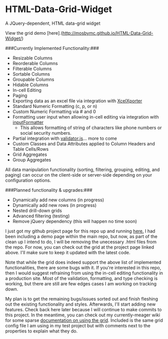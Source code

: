 # HTML-Data-Grid-Widget
A JQuery-dependent, HTML data-grid widget

View the grid demo [here].(http://mosbymc.github.io/HTML-Data-Grid-Widget/)

###Currently Implemented Functionality:###
- Resizable Columns
- Reorderable Columns
- Filterable Columns
- Sortable Columns
- Groupable Columns
- Hidable Columns
- In-cell Editing
- Paging
- Exporting data as an excel file via integration with [XcelXporter](https://github.com/mosbymc/XcelXporter)
- Standard Numeric Formatting (c, p, or n)
- Custom Numeric Formatting via # and 0
- Formatting user input when allowing in-cell editing via integration with [inputFormatter](https://github.com/mosbymc/inputformatter)
    - This allows formatting of string of characters like phone numbers or social security numbers.
- Partial integration with [validator.js](https://github.com/mosbymc/validator)... more to come
- Custom Classes and Data Attributes applied to Column Headers and Table Cells/Rows
- Grid Aggregates
- Group Aggregates

All data manipulation functionality (sorting, filtering, grouping, editing, and paging) can occur on the client-side or server-side depending on your configuration options.

###Planned functionality & upgrades:###
- Dynamically add new columns (in progress)
- Dynamically add new rows (in progress)
- Nested drill-down grids
- Advanced filtering (testing)
- Remove jQuery dependency (this will happen no time soon)


I just got my github project page for this repo up and running [here.](http://mosbymc.github.io/HTML-Data-Grid-Widget/) I had been including a demo page within the main repo, but now, as part of the clean up I intend to do, I will be removing the unecessary .html files from the repo. For now, you can check out the grid at the project page linked above. I'll make sure to keep it updated with the latest code.

Note that while the grid does indeed support the above list of implemented functionalities, there are some bugs with it. If you're interested in this repo, then I would suggest refraining from using the in-cell editing functionality in a production site. Most of the validation, formatting, and type checking is working, but there are still are few edges cases I am working on tracking down.

My plan is to get the remaining bugs/issues sorted out and finish fleshing out the existing functionality and styles. Afterwards, I'll start adding new features. Check back here later because
I will continue to make commits to this project. In the meantime, you can check out my currently-meager wiki for some sparse [documentation on using the grid](https://github.com/mosbymc/HTML-Data-Grid-Widget/wiki).
Included is the same grid config file I am using in my test project but with comments next to the properties to explain what they do.
